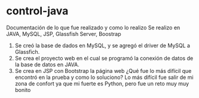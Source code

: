 # control-java
Documentación de lo que fue realizado y como lo realizo
Se realizo en JAVA, MySQL, JSP, Glassfish Server, Boostrap
1. Se creó la base de dados en MySQL, y se agregó el driver de MySQL a 
Glassfich.
2. Se crea el proyecto web en el cual se programó la conexión de datos de la 
base de datos en JAVA.
3. Se crea en JSP con Bootstrap la página web
¿Qué fue lo más difícil que encontró en la prueba y como lo soluciono?
Lo más difícil fue salir de mi zona de confort ya que mi fuerte es Python, pero fue 
un reto muy muy bonito
